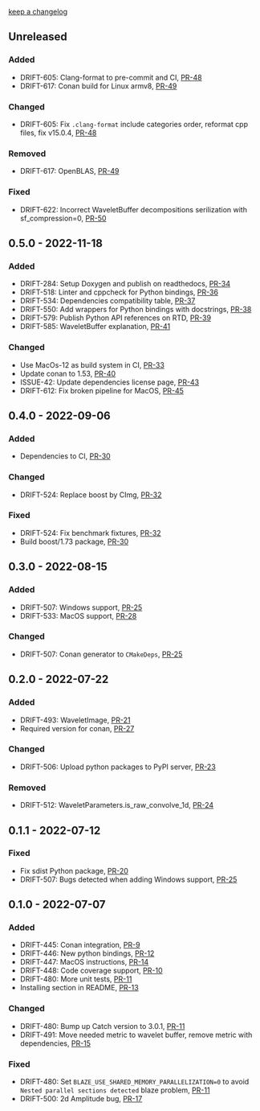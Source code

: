 [keep a changelog](https://keepachangelog.com/)

## Unreleased

### Added

* DRIFT-605: Clang-format to pre-commit and CI, [PR-48](https://github.com/panda-official/WaveletBuffer/pull/48)
* DRIFT-617: Conan build for Linux armv8, [PR-49](https://github.com/panda-official/WaveletBuffer/pull/49/)

### Changed

* DRIFT-605: Fix `.clang-format` include categories order, reformat cpp files, fix v15.0.4, [PR-48](https://github.com/panda-official/WaveletBuffer/pull/48)

### Removed

* DRIFT-617: OpenBLAS, [PR-49](https://github.com/panda-official/WaveletBuffer/pull/49/)

### Fixed

* DRIFT-622: Incorrect WaveletBuffer decompositions serilization with sf_compression=0, [PR-50](https://github.com/panda-official/WaveletBuffer/pull/50)

## 0.5.0 - 2022-11-18

### Added

* DRIFT-284: Setup Doxygen and publish on readthedocs, [PR-34](https://github.com/panda-official/WaveletBuffer/pull/34/)
* DRIFT-518: Linter and cppcheck for Python bindings, [PR-36](https://github.com/panda-official/WaveletBuffer/pull/36)
* DRIFT-534: Dependencies compatibility table, [PR-37](https://github.com/panda-official/WaveletBuffer/pull/37)
* DRIFT-550: Add wrappers for Python bindings with
  docstrings, [PR-38](https://github.com/panda-official/WaveletBuffer/pull/38)
* DRIFT-579: Publish Python API references on RTD, [PR-39](https://github.com/panda-official/WaveletBuffer/pull/39)
* DRIFT-585: WaveletBuffer explanation, [PR-41](https://github.com/panda-official/WaveletBuffer/pull/41)

### Changed

* Use MacOs-12 as build system in CI, [PR-33](https://github.com/panda-official/WaveletBuffer/pull/33)
* Update conan to 1.53, [PR-40](https://github.com/panda-official/WaveletBuffer/pull/40)
* ISSUE-42: Update dependencies license page, [PR-43](https://github.com/panda-official/WaveletBuffer/pull/43)
* DRIFT-612: Fix broken pipeline for MacOS, [PR-45](https://github.com/panda-official/WaveletBuffer/pull/45)

## 0.4.0 - 2022-09-06

### Added

* Dependencies to CI, [PR-30](https://github.com/panda-official/WaveletBuffer/pull/30)

### Changed

* DRIFT-524: Replace boost by CImg, [PR-32](https://github.com/panda-official/WaveletBuffer/pull/32)

### Fixed

* DRIFT-524: Fix benchmark fixtures, [PR-32](https://github.com/panda-official/WaveletBuffer/pull/32)
* Build boost/1.73 package, [PR-30](https://github.com/panda-official/WaveletBuffer/pull/30)

## 0.3.0 - 2022-08-15

### Added

* DRIFT-507: Windows support, [PR-25](https://github.com/panda-official/WaveletBuffer/pull/25)
* DRIFT-533: MacOS support, [PR-28](https://github.com/panda-official/WaveletBuffer/pull/28)

### Changed

* DRIFT-507: Conan generator to `CMakeDeps`, [PR-25](https://github.com/panda-official/WaveletBuffer/pull/25)

## 0.2.0 - 2022-07-22

### Added

* DRIFT-493: WaveletImage, [PR-21](https://github.com/panda-official/WaveletBuffer/pull/21)
* Required version for conan, [PR-27](https://github.com/panda-official/WaveletBuffer/pull/27)

### Changed

* DRIFT-506: Upload python packages to PyPI server, [PR-23](https://github.com/panda-official/WaveletBuffer/pull/23)

### Removed

* DRIFT-512: WaveletParameters.is_raw_convolve_1d, [PR-24](https://github.com/panda-official/WaveletBuffer/pull/24)

## 0.1.1 - 2022-07-12

### Fixed

* Fix sdist Python package, [PR-20](https://github.com/panda-official/WaveletBuffer/pull/20)
* DRIFT-507: Bugs detected when adding Windows support, [PR-25](https://github.com/panda-official/WaveletBuffer/pull/25)

## 0.1.0 - 2022-07-07

### Added

* DRIFT-445: Conan integration, [PR-9](https://github.com/panda-official/WaveletBuffer/pull/9)
* DRIFT-446: New python bindings, [PR-12](https://github.com/panda-official/WaveletBuffer/pull/12)
* DRIFT-447: MacOS instructions, [PR-14](https://github.com/panda-official/WaveletBuffer/pull/14)
* DRIFT-448: Code coverage support, [PR-10](https://github.com/panda-official/WaveletBuffer/pull/10)
* DRIFT-480: More unit tests, [PR-11](https://github.com/panda-official/WaveletBuffer/pull/11)
* Installing section in README, [PR-13](https://github.com/panda-official/WaveletBuffer/pull/13)

### Changed

* DRIFT-480: Bump up Catch version to 3.0.1, [PR-11](https://github.com/panda-official/WaveletBuffer/pull/11)
* DRIFT-491: Move needed metric to wavelet buffer, remove metric with
  dependencies, [PR-15](https://github.com/panda-official/WaveletBuffer/pull/15/checks)

### Fixed

* DRIFT-480: Set `BLAZE_USE_SHARED_MEMORY_PARALLELIZATION=0` to avoid `Nested parallel sections detected` blaze
  problem, [PR-11](https://github.com/panda-official/WaveletBuffer/pull/11)
* DRIFT-500: 2d Amplitude bug, [PR-17](https://github.com/panda-official/WaveletBuffer/pull/17)
